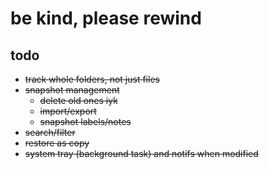 # be kind, please rewind
## todo
- ~~track whole folders, not just files~~
- ~~snapshot management~~
    - ~~delete old ones iyk~~
    - ~~import/export~~
    - ~~snapshot labels/notes~~
- ~~search/filter~~
- ~~restore as copy~~
- ~~system tray (background task) and notifs when modified~~